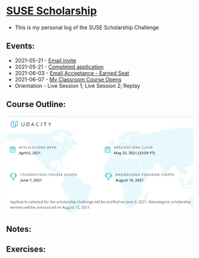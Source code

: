 # [SUSE Scholarship](https://www.udacity.com/scholarships/suse-cloud-native-foundations-scholarship)
* This is my personal log of the SUSE Scholarship Challenge 

## Events: 
* 2021-05-21 - [Email invite](https://github.com/EO4wellness/leary-leerie/blob/master/SUSE%20Scholarship/Images/2021-05-21-apply-now.jpg)
* 2021-05-21 - [Completed application](https://github.com/EO4wellness/leary-leerie/blob/master/SUSE%20Scholarship/Images/2021-05-21_SUSE-cloud-native-scholarship-app.jpg)
* 2021-06-03 - [Email Acceptance - Earned Seat](https://github.com/EO4wellness/leary-leerie/blob/master/SUSE%20Scholarship/Images/2021-06-03-Scholarship-Seat.jpg)
* 2021-06-07 - [My Classroom Course Opens]()
* Orientation - Live Session 1; Live Session 2; Replay 

## Course Outline: 
![course-timeline](https://github.com/EO4wellness/leary-leerie/blob/master/SUSE%20Scholarship/Images/course-dates-outline.jpg)

## Notes: 

## Exercises: 
